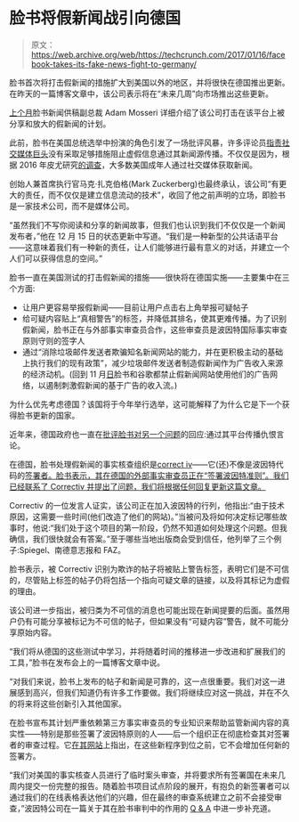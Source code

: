 # 脸书将假新闻战引向德国

> 原文：<https://web.archive.org/web/https://techcrunch.com/2017/01/16/facebook-takes-its-fake-news-fight-to-germany/>

脸书首次将打击假新闻的措施扩大到美国以外的地区，并将很快在德国推出更新。在昨天的一篇博客文章中，该公司表示将在“未来几周”向市场推出这些更新。

[上个月](https://web.archive.org/web/20230330182524/https://techcrunch.com/2016/12/15/facebook-now-flags-and-down-ranks-fake-news-with-help-from-outside-fact-checkers/)脸书新闻供稿副总裁 Adam Mosseri 详细介绍了该公司打击在该平台上被分享和放大的假新闻的计划。

此前，脸书在美国总统选举中扮演的角色引发了一场批评风暴，许多评论员[指责社交媒体巨头](https://web.archive.org/web/20230330182524/https://techcrunch.com/2016/11/14/how-to-watch-the-world-burn-and-do-nothing/)没有采取足够措施阻止虚假信息通过其新闻源传播。不仅仅是因为，根据 2016 年皮尤研究[的调查](https://web.archive.org/web/20230330182524/http://www.journalism.org/2016/05/26/news-use-across-social-media-platforms-2016/)，大多数美国成年人通过社交媒体获取新闻。

创始人兼首席执行官马克·扎克伯格(Mark Zuckerberg)也最终承认，该公司“有更大的责任，而不仅仅是建立信息流动的技术”，收回了他之前声明的立场，即脸书是一家技术公司，而不是媒体公司。

“虽然我们不写你阅读和分享的新闻故事，但我们也认识到我们不仅仅是一个新闻发布者，”他在 12 月 15 日的状态更新中写道。“我们是一种新型的公共话语平台——这意味着我们有一种新的责任，让人们能够进行最有意义的对话，并建立一个人们可以获得信息的空间。”

脸书一直在美国测试的打击假新闻的措施——很快将在德国实施——主要集中在三个方面:

*   让用户更容易举报假新闻——目前让用户点击右上角举报可疑帖子
*   给可疑内容贴上“真相警告”的标签，并降低其排名，使其更难传播。为了识别假新闻，脸书正在与外部事实审查员合作，这些审查员是波因特国际事实审查原则守则的签字人
*   通过“消除垃圾邮件发送者欺骗知名新闻网站的能力，并在更积极主动的基础上执行我们的现有政策”，减少垃圾邮件发送者制造假新闻作为广告收入来源的经济动机。(回到 11 月[日](https://web.archive.org/web/20230330182524/https://techcrunch.com/2016/11/15/google-and-facebook-ban-fake-news-sites-from-their-advertising-networks/)脸书和谷歌都禁止假新闻网站使用他们的广告网络，以遏制刺激假新闻的基于广告的收入流。)

为什么优先考虑德国？该国将于今年举行选举，这可能解释了为什么它是下一个获得脸书更新的国家。

近年来，德国政府也一直在[批评脸书对另一个问题](https://web.archive.org/web/20230330182524/https://techcrunch.com/2015/12/16/germany-fights-hate-speech-on-social-media/)的回应:通过其平台传播仇恨言论。

在德国，脸书处理假新闻的事实核查组织是[correct iv](https://web.archive.org/web/20230330182524/https://correctiv.org/)——它(还)不像是波因特代码的[签署者。脸书表示，其在德国的外部事实审查员正在“签署波因特准则”。我们已经联系了 Correctiv 并提出了问题，我们将根据任何回复更新这篇文章。](https://web.archive.org/web/20230330182524/http://www.poynter.org/fact-checkers-code-of-principles/)

Correctiv 的一位发言人证实，该公司正在加入波因特的行列，他指出:“由于技术原因，这需要一些时间(他们改造了他们的网站)。”当被问及将如何决定标记哪些故事时，他说:“我们处于这个项目的第一阶段，仍然不知道如何处理这个问题。但我确信，我们很快就会有答案。”至于哪些当地出版商会受到信任，他列举了三个例子:Spiegel、南德意志报和 FAZ。

脸书表示，被 Correctiv 识别为欺诈的帖子将被贴上警告标签，表明它们是不可信的，尽管贴上标签的帖子仍将包括一个指向可疑文章的链接，以及将其标记为虚假的理由。

该公司进一步指出，被归类为不可信的消息也可能出现在新闻提要的后面。虽然用户仍有可能分享被标记为不可信的帖子，但如果没有“可疑内容”警告，就不可能分享原始内容。

“我们将从德国的这些测试中学习，并将随着时间的推移进一步改进和扩展我们的工具，”脸书在发布会上的一篇博客文章中说。

“对我们来说，脸书上发布的帖子和新闻是可靠的，这一点很重要。我们对这一进展感到高兴，但我们知道仍有许多工作要做。我们将继续应对这一挑战，并在不久的将来将这些创新引入其他国家。

在脸书宣布其计划严重依赖第三方事实审查员的专业知识来帮助监管新闻内容的真实性——特别是那些签署了波因特原则的人——后一个组织正在彻底检查其对签署者的审查过程。它[在其网站](https://web.archive.org/web/20230330182524/http://www.poynter.org/fact-checkers-code-of-principles/)上指出，在这些新程序到位之前，它不会增加任何新的签署方。

“我们对美国的事实核查人员进行了临时案头审查，并将要求所有签署国在未来几周内提交一份完整的报告。随着脸书项目试点阶段的展开，有抱负的新签署者可以通过我们的在线表格表达他们的兴趣，但在最终的审查系统建立之前不会接受审查，”波因特公司在一篇关于其在脸书审判中的作用的 [Q & A](https://web.archive.org/web/20230330182524/http://www.poynter.org/2016/facebook-has-a-plan-to-fight-fake-news-heres-where-we-come-in/442649/) 中进一步补充道。